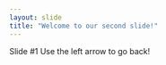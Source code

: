 ```yaml
---
layout: slide
title: "Welcome to our second slide!"
---
```

Slide #1
Use the left arrow to go back!
